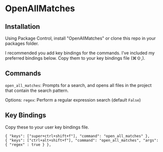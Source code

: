 OpenAllMatches
==============

Installation
------------

Using Package Control, install "OpenAllMatches" or clone this repo in your packages folder.

I recommended you add key bindings for the commands. I've included my preferred bindings below.
Copy them to your key bindings file (⌘⇧,).

Commands
--------

`open_all_matches`: Prompts for a search, and opens all files in the project that contain the search pattern.

Options: `regex`: Perform a regular expression search (default `False`)

Key Bindings
------------

Copy these to your user key bindings file.

<!-- keybindings start -->
    { "keys": ["super+ctrl+shift+f"], "command": "open_all_matches" },
    { "keys": ["ctrl+alt+shift+f"], "command": "open_all_matches", "args": { "regex" : true } },
<!-- keybindings stop -->

